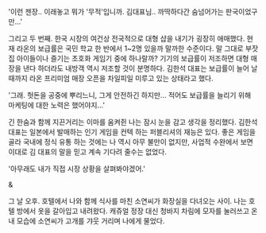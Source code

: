 '이런 젠장.. 이래놓고 뭐가 '무적'입니까. 김대표님.. 까딱하다간 숨넘어가는 판국이었구만...' 

그리고 두 번째. 한국 시장의 여건상 전국적으로 대형 샵을 내기가 굉장히 애매했다. 
현재 라온의 보급률은 국민 학교 한 반에서 1~2명 있을까 말까한 수준이다. 말 그대로 부잣집 아이들이나 즐기는 초호화 게임기 중에 하나랄까? 
기기의 보급률이 저조하면 대형 매장을 낸다 하더라도 내방객 역시 저조할 것이 분명하다. 
김한석 대표는 보급률이 늘어 날 때까지 라온 프리미엄 매장 오픈을 차일피일 미루고 있는 상태라고 했다. 

'그래. 헛돈을 공중에 뿌리느니, 그게 안전하긴 하지만... 적어도 보급률을 늘리기 위해 마케팅에 대한 노력은 했어야지...' 

긴 한숨과 함께 지끈거리는 이마를 움켜쥔 나는 잠시 눈을 감고 생각을 정리했다. 
김한석 대표는 일본에서 발매하는 인기 게임을 컨텍 하는 퍼블리셔의 재능은 있다. 좋은 게임을 골라 국내에 정식 유통 하는 것에는 나 역시 아무 불만이 없지만, 사업적 수완에서 보면 이대로 김 대표의 말을 믿고 계속 기다려 줄수는 없었다. 

'아무래도 내가 직접 시장 상황을 살펴봐야겠어.' 

& 

그 날 오후. 호텔에서 나와 함께 식사를 마친 소연씨가 화장실을 다녀오는 사이. 
나는 호텔 방에서 옷을 갈아입고 내려왔다. 캐쥬얼 정장 대신 청바지 차림에 모자를 눌러쓰고 온 내 모습에 소연씨가 고개를 갸웃 거리며 나에게 물었다. 